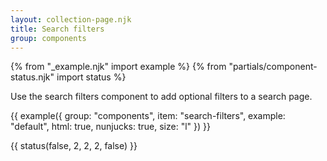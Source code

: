 ```yaml
---
layout: collection-page.njk
title: Search filters
group: components
---
```


{% from "_example.njk" import example %}
{% from "partials/component-status.njk" import status %}

Use the search filters component to add optional filters to a search page.

{{ example({ group: "components", item: "search-filters", example: "default", html: true, nunjucks: true, size: "l" }) }}

{{ status(false, 2, 2, 2, false) }}

